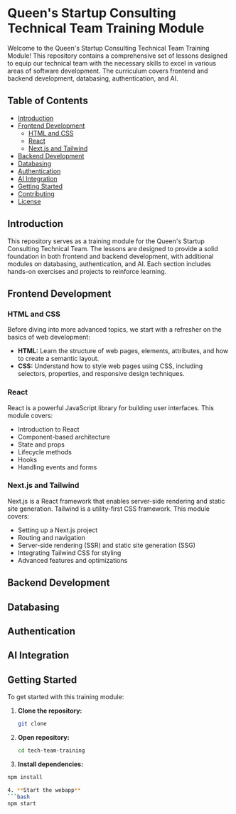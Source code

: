 # Queen's Startup Consulting Technical Team Training Module

Welcome to the Queen's Startup Consulting Technical Team Training Module! This repository contains a comprehensive set of lessons designed to equip our technical team with the necessary skills to excel in various areas of software development. The curriculum covers frontend and backend development, databasing, authentication, and AI.

## Table of Contents

- [Introduction](#introduction)
- [Frontend Development](#frontend-development)
  - [HTML and CSS](#html-and-css)
  - [React](#react)
  - [Next.js and Tailwind](#nextjs-and-tailwind)
- [Backend Development](#backend-development)
- [Databasing](#databasing)
- [Authentication](#authentication)
- [AI Integration](#ai-integration)
- [Getting Started](#getting-started)
- [Contributing](#contributing)
- [License](#license)

## Introduction

This repository serves as a training module for the Queen's Startup Consulting Technical Team. The lessons are designed to provide a solid foundation in both frontend and backend development, with additional modules on databasing, authentication, and AI. Each section includes hands-on exercises and projects to reinforce learning.

## Frontend Development

### HTML and CSS

Before diving into more advanced topics, we start with a refresher on the basics of web development:

- **HTML:** Learn the structure of web pages, elements, attributes, and how to create a semantic layout.
- **CSS:** Understand how to style web pages using CSS, including selectors, properties, and responsive design techniques.

### React

React is a powerful JavaScript library for building user interfaces. This module covers:

- Introduction to React
- Component-based architecture
- State and props
- Lifecycle methods
- Hooks
- Handling events and forms

### Next.js and Tailwind

Next.js is a React framework that enables server-side rendering and static site generation. Tailwind is a utility-first CSS framework. This module covers:

- Setting up a Next.js project
- Routing and navigation
- Server-side rendering (SSR) and static site generation (SSG)
- Integrating Tailwind CSS for styling
- Advanced features and optimizations

## Backend Development

## Databasing

## Authentication

## AI Integration

## Getting Started

To get started with this training module:

1. **Clone the repository:**
   ```bash
   git clone 

2. **Open repository:**
   ```bash
   cd tech-team-training

3. **Install dependencies:**
  ```bash
  npm install

4. **Start the webapp**
  ```bash
  npm start





